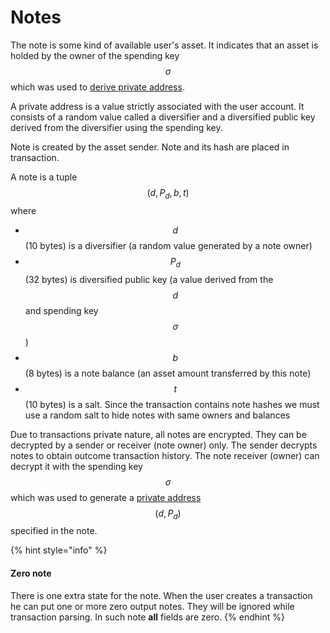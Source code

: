 # Notes

The note is some kind of available user's asset. It indicates that an asset is holded by the owner of the spending key $$\sigma$$which was used to [derive private address](../zkbob-keys/address-derivation.md).

A private address is a value strictly associated with the user account. It consists of a random value called a diversifier and a diversified public key derived from the diversifier using the spending key.

Note is created by the asset sender. Note and its hash are placed in transaction.

A note is a tuple $$(d, P_d, b, t)$$where

* $$d$$ (10 bytes) is a diversifier (a random value generated by a note owner)
* $$P_d$$ (32 bytes) is diversified public key (a value derived from the $$d$$ and spending key $$\sigma$$)
* $$b$$(8 bytes) is a note balance (an asset amount transferred by this note)
* $$t$$(10 bytes) is a salt. Since the transaction contains note hashes we must use a random salt to hide notes with same owners and balances

Due to transactions private nature, all notes are encrypted. They can be decrypted by a sender or receiver (note owner) only. The sender decrypts notes to obtain outcome transaction history. The note receiver (owner) can decrypt it with the spending key $$\sigma$$ which was used to generate a [private address](../zkbob-keys/address-derivation.md) $$(d, P_d)$$specified in the note.

{% hint style="info" %}
#### Zero note

There is one extra state for the note. When the user creates a transaction he can put one or more zero output notes. They will be ignored while transaction parsing. In such note **all** fields are zero.
{% endhint %}
